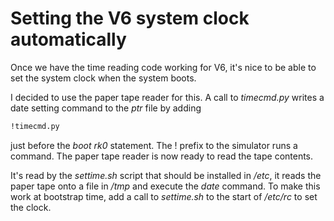 # Setting the V6 system clock automatically

Once we have the time reading code working for V6, it's nice to be able to set the system clock when the system boots.

I decided to use the paper tape reader for this. A call to _timecmd.py_  writes a date setting command to the _ptr_ file by adding

``` sh
!timecmd.py
```
just before the _boot rk0_ statement. The ! prefix to the simulator runs a command.  The paper tape reader is now ready to read the tape contents.

It's read by the _settime.sh_ script that should be installed in _/etc_, it reads the paper tape onto a file in _/tmp_ and execute the _date_ command. To make this work at bootstrap time, add a call to _settime.sh_ to the start of _/etc/rc_ to set the clock.
